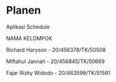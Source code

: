 # Planen
Aplikasi Schedule

NAMA KELOMPOK

Richard Haryson     - 20/456378/TK/50508

Miftahul Jannah     - 20/456845/TK/50669

Fajar Rizky Widodo  - 20/463599/TK/51591


